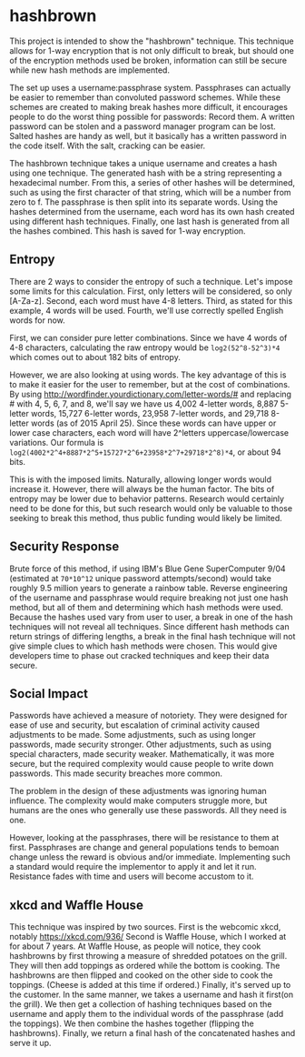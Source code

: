 # hashbrown
This project is intended to show the "hashbrown" technique. This technique allows for 1-way encryption that is not only difficult to break, but should one of the encryption methods used be broken, information can still be secure while new hash methods are implemented.

The set up uses a username:passphrase system.
Passphrases can actually be easier to remember than convoluted password schemes. While these schemes are created to making break hashes more difficult, it encourages people to do the worst thing possible for passwords: Record them. A written password can be stolen and a password manager program can be lost.
Salted hashes are handy as well, but it basically has a written password in the code itself. With the salt, cracking can be easier.

The hashbrown technique takes a unique username and creates a hash using one technique. The generated hash with be a string representing a hexadecimal number. From this, a series of other hashes will be determined, such as using the first character of that string, which will be a number from zero to f.
The passphrase is then split into its separate words. Using the hashes determined from the username, each word has its own hash created using different hash techniques.
Finally, one last hash is generated from all the hashes combined. This hash is saved for 1-way encryption.

## Entropy
There are 2 ways to consider the entropy of such a technique. Let's impose some limits for this calculation. First, only letters will be considered, so only [A-Za-z]. Second, each word must have 4-8 letters. Third, as stated for this example, 4 words will be used. Fourth, we'll use correctly spelled English words for now.

First, we can consider pure letter combinations. Since we have 4 words of 4-8 characters, calculating the raw entropy would be `log2(52^8-52^3)*4` which comes out to about 182 bits of entropy. 

However, we are also looking at using words. The key advantage of this is to make it easier for the user to remember, but at the cost of combinations. By using http://wordfinder.yourdictionary.com/letter-words/# and replacing # with 4, 5, 6, 7, and 8, we'll say we have us 4,002 4-letter words, 8,887 5-letter words, 15,727 6-letter words, 23,958 7-letter words, and 29,718 8-letter words (as of 2015 April 25). Since these words can have upper or lower case characters, each word will have 2^letters uppercase/lowercase variations. Our formula is `log2(4002*2^4+8887*2^5+15727*2^6+23958*2^7+29718*2^8)*4`, or about 94 bits.

This is with the imposed limits. Naturally, allowing longer words would increase it. However, there will always be the human factor. The bits of entropy may be lower due to behavior patterns. Research would certainly need to be done for this, but such research would only be valuable to those seeking to break this method, thus public funding would likely be limited.

## Security Response
Brute force of this method, if using IBM's Blue Gene SuperComputer 9/04 (estimated at `70*10^12` unique password attempts/second) would take roughly 9.5 million years to generate a rainbow table. Reverse engineering of the username and passphrase would require breaking not just one hash method, but all of them and determining which hash methods were used. Because the hashes used vary from user to user, a break in one of the hash techniques will not reveal all techniques. Since different hash methods can return strings of differing lengths, a break in the final hash technique will not give simple clues to which hash methods were chosen. This would give developers time to phase out cracked techniques and keep their data secure.

## Social Impact
Passwords have achieved a measure of notoriety. They were designed for ease of use and security, but escalation of criminal activity caused adjustments to be made. Some adjustments, such as using longer passwords, made security stronger. Other adjustments, such as using special characters, made security weaker. Mathematically, it was more secure, but the required complexity would cause people to write down passwords. This made security breaches more common.

The problem in the design of these adjustments was ignoring human influence. The complexity would make computers struggle more, but humans are the ones who generally use these passwords. All they need is one.

However, looking at the passphrases, there will be resistance to them at first. Passphrases are change and general populations tends to bemoan change unless the reward is obvious and/or immediate. Implementing such a standard would require the implementor to apply it and let it run. Resistance fades with time and users will become accustom to it.

## xkcd and Waffle House
This technique was inspired by two sources.
First is the webcomic xkcd, notably https://xkcd.com/936/
Second is Waffle House, which I worked at for about 7 years.
At Waffle House, as people will notice, they cook hashbrowns by first throwing a measure of shredded potatoes on the grill. They will then add toppings as ordered while the bottom is cooking. The hashbrowns are then flipped and cooked on the other side to cook the toppings. (Cheese is added at this time if ordered.) Finally, it's served up to the customer.
In the same manner, we takes a username and hash it first(on the grill). We then get a collection of hashing techniques based on the username and apply them to the individual words of the passphrase (add the toppings). We then combine the hashes together (flipping the hashbrowns). Finally, we return a final hash of the concatenated hashes and serve it up.
